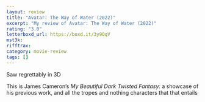 ```yaml
---
layout: review
title: "Avatar: The Way of Water (2022)"
excerpt: "My review of Avatar: The Way of Water (2022)"
rating: "3.0"
letterboxd_url: https://boxd.it/3y9OqV
mst3k:
rifftrax:
category: movie-review
tags: []
---
```


Saw regrettably in 3D

This is James Cameron’s <i>My Beautiful Dark Twisted Fantasy: </i>a showcase of his previous work, and all the tropes and nothing characters that that entails
